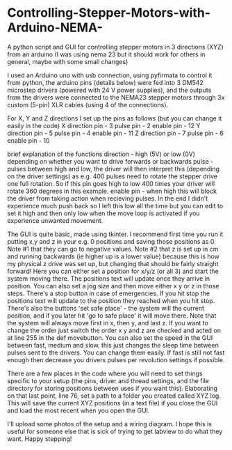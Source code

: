 # Controlling-Stepper-Motors-with-Arduino-NEMA-
A python script and GUI for controlling stepper motors in 3 directions (XYZ) from an arduino (I was using nema 23 but it should work for others in general, maybe with some small changes)

I used an Arduino uno with usb connection, using pyfirmata to control it from python, the arduino pins (details below) were fed into 3 DM542 microstep drivers (powered with 24 V power supplies), and the outputs from the drivers were connected to the NEMA23 stepper motors through 3x custom (5-pin) XLR cables (using 4 of the connections).

For X, Y and Z directions I set up the pins as follows (but you can change it easily in the code)
X
direction pin - 3
pulse pin - 2
enable pin - 12
Y
direction pin - 5
pulse pin - 4
enable pin - 11
Z
direction pin - 7
pulse pin - 6
enable pin - 10

brief explanation of the functions
direction - high (5V) or low (0V) depending on whether you want to drive forwards or backwards
pulse - pulses between high and low, the driver will then interpret this (depending on the driver settings) as e.g. 400 pulses need to rotate the stepper drive one full rotation. So if this pin goes high to low 400 times your driver will rotate 360 degrees in this example.
enable pin - when high this will block the driver from taking action when recieving pulses. In the end I didn't experience much push back so I left this low all the time but you can edit to set it high and then only low when the move loop is activated if you experience unwanted movement.

The GUI is quite basic, made using tkinter. I recommend first time you run it putting x,y and z in your e.g. 0 positions and saving those positions as 0. Note #1 that they can go to negative values. Note #2 that z is set up in cm and running backwards (ie higher up is a lower value) because this is how my physical z drive was set up, but changing that should be fairly straight forward! Here you can either set a position for x/y/z (or all 3) and start the system moving there. The positions text will update once they arrive in position. You can also set a jog size and then move either x y or z in those steps. There's a stop button in case of emergencies. If you hit stop the positions text will update to the position they reached when you hit stop. There's also the buttons 'set safe place' - the system will the current position, and if you later hit 'go to safe place' it will move there. Note that the system will always move first in x, then y, and last z. If you want to change the order just switch the order x y and z are checked and acted on at line 255 in the def movebutton. You can also set the speed in the GUI between fast, medium and slow, this just changes the sleep time between pulses sent to the drivers. You can change them easily. If fast is still not fast enough then decrease you drivers pulses per revolution settings if possible. 

There are a few places in the code where you will need to set things specific to your setup (the pins, driver and thread settings, and the file directory for storing positions between uses if you want this). 
Elaborating on that last point, line 76, set a path to a folder you created called XYZ log. This will save the current XYZ positions (in a text file) if you close the GUI and load the most recent when you open the GUI.

I'll upload some photos of the setup and a wiring diagram. I hope this is useful for someone else that is sick of trying to get labview to do what they want. Happy stepping!
